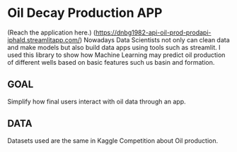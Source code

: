 # Oil Decay Production APP
(Reach the application here.) (https://dnbg1982-api-oil-prod-prodapi-iphald.streamlitapp.com/)
Nowadays Data Scientists not only can clean data and make models but also build data apps using tools such as streamlit. I used this library to show how Machine Learning may predict oil production of different wells based on basic features such us basin and formation. 

GOAL
------------------------------------------------------------------------------------------------------------------------------
Simplify how final users interact with oil data through an app.

DATA
-------------------------------------------------------------------------------------------------------------------------------
Datasets used are the same in Kaggle Competition about Oil production. 
